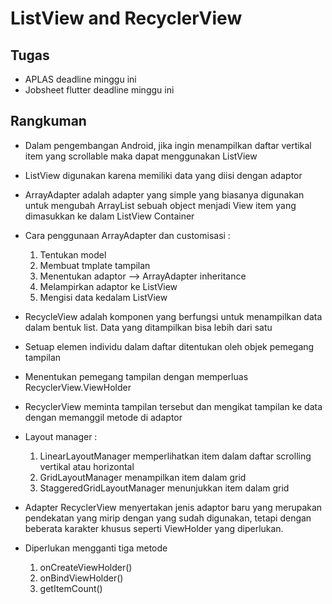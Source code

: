 # ListView and RecyclerView

## Tugas
- APLAS deadline minggu ini
- Jobsheet flutter deadline minggu ini

## Rangkuman
- Dalam pengembangan Android, jika ingin menampilkan daftar vertikal item yang scrollable maka dapat menggunakan ListView
- ListView digunakan karena memiliki data yang diisi dengan adaptor
- ArrayAdapter adalah adapter yang simple yang biasanya digunakan untuk mengubah ArrayList sebuah object menjadi View item yang dimasukkan ke dalam ListView Container
- Cara penggunaan ArrayAdapter dan customisasi :
  1. Tentukan model
  2. Membuat tmplate tampilan
  3. Menentukan adaptor --> ArrayAdapter inheritance
  4. Melampirkan adaptor ke ListView
  5. Mengisi data kedalam ListView

- RecycleView adalah komponen yang berfungsi untuk menampilkan data dalam bentuk list. Data yang ditampilkan bisa lebih dari satu
- Setuap elemen individu dalam daftar ditentukan oleh objek pemegang tampilan
- Menentukan pemegang tampilan dengan memperluas RecyclerView.ViewHolder
- RecyclerView meminta tampilan tersebut dan mengikat tampilan ke data dengan memanggil metode di adaptor
- Layout manager :
  1. LinearLayoutManager memperlihatkan item dalam daftar scrolling vertikal atau horizontal
  2. GridLayoutManager menampilkan item dalam grid
  3. StaggeredGridLayoutManager menunjukkan item dalam grid

- Adapter RecyclerView menyertakan jenis adaptor baru yang merupakan pendekatan yang mirip dengan yang sudah digunakan, tetapi dengan beberata karakter khusus seperti ViewHolder yang diperlukan.
- Diperlukan mengganti tiga metode
  1. onCreateViewHolder()
  2. onBindViewHolder()
  3. getItemCount()
